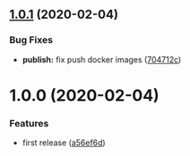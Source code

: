 ## [1.0.1](https://github.com/eclass/semantic-release-docker/compare/v1.0.0...v1.0.1) (2020-02-04)


### Bug Fixes

* **publish:** fix push docker images ([704712c](https://github.com/eclass/semantic-release-docker/commit/704712c4422465b522e0790569945701009c1231))

# 1.0.0 (2020-02-04)


### Features

* first release ([a56ef6d](https://github.com/eclass/semantic-release-docker/commit/a56ef6d5e267800cee60af3877c7b0ed54971d0d))
